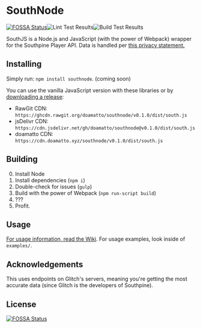 # SouthNode
[![FOSSA Status](https://app.fossa.com/api/projects/git%2Bgithub.com%2Fdoamatto%2Fsouthnode.svg?type=shield)](https://app.fossa.com/projects/git%2Bgithub.com%2Fdoamatto%2Fsouthnode?ref=badge_shield)![Lint Test Results](https://github.com/doamatto/southnode/workflows/lint/badge.svg)![Build Test Results](https://github.com/doamatto/southnode/workflows/build-test/badge.svg)


SouthJS is a Node.js and JavaScript (with the power of Webpack) wrapper for the Southpine Player API. Data is handled per [this privacy statement.](https://doamatto.xyz/privacy/southpine-wrappers/)

## Installing
Simply run: `npm install southnode`. (coming soon)

You can use the vanilla JavaScript version with these libraries or by [downloading a release](https://github.com/doamatto/southnode/releases/latest):
- RawGit CDN: `https://ghcdn.rawgit.org/doamatto/southnode/v0.1.0/dist/south.js`
- jsDelivr CDN: `https://cdn.jsdelivr.net/gh/doamatto/southnode@v0.1.0/dist/south.js`
- doamatto CDN: `https://cdn.doamatto.xyz/southnode/v0.1.0/dist/south.js`

## Building
0. Install Node
1. Install dependencies (`npm i`)
2. Double-check for issues (`gulp`)
3. Build with the power of Webpack (`npm run-script build`)
4. ???
5. Profit.

## Usage
[For usage information, read the Wiki](https://github.com/doamatto/southnode/wiki/Usage). For usage examples, look inside of `examples/`.

## Acknowledgements

This uses endpoints on Glitch's servers, meaning you're getting the most accurate data (since Glitch is the developers of Southpine).


## License
[![FOSSA Status](https://app.fossa.com/api/projects/git%2Bgithub.com%2Fdoamatto%2Fsouthnode.svg?type=large)](https://app.fossa.com/projects/git%2Bgithub.com%2Fdoamatto%2Fsouthnode?ref=badge_large)
